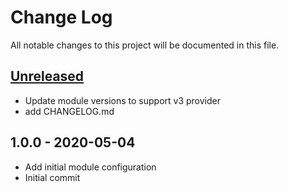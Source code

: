 # Change Log

All notable changes to this project will be documented in this file.

<a name="unreleased"></a>
## [Unreleased]

- Update module versions to support v3 provider
- add CHANGELOG.md


<a name="1.0.0"></a>
## 1.0.0 - 2020-05-04

- Add initial module configuration
- Initial commit


[Unreleased]: https://github.com/marcincuber/terraform-aws-ssm-parameters/compare/1.0.0...HEAD
